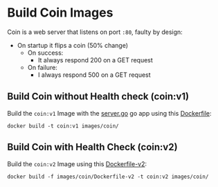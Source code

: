 # Build Coin Images

Coin is a web server that listens on port `:80`, faulty by design:

* On startup it flips a coin (50% change)
  * On success:
    * It always respond 200 on a GET request
  * On failure:
    * I always respond 500 on a GET request

## Build Coin without Health check (coin:v1)

Build the `coin:v1` Image with the [server.go](../images/coin/server.go) go app using this [Dockerfile](../images/coin/Dockerfile):

```shell
docker build -t coin:v1 images/coin/
```

## Build Coin with Health Check (coin:v2)

Build the `coin:v2` Image using this [Dockerfile-v2](../images/coin/Dockerfile-v2):

```shell
docker build -f images/coin/Dockerfile-v2 -t coin:v2 images/coin/
```
